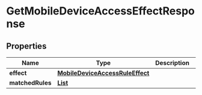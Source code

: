 

# GetMobileDeviceAccessEffectResponse


## Properties

| Name | Type | Description | Notes |
|------------ | ------------- | ------------- | -------------|
|**effect** | [**MobileDeviceAccessRuleEffect**](MobileDeviceAccessRuleEffect.md) |  |  [optional] |
|**matchedRules** | [**List**](List.md) |  |  [optional] |



